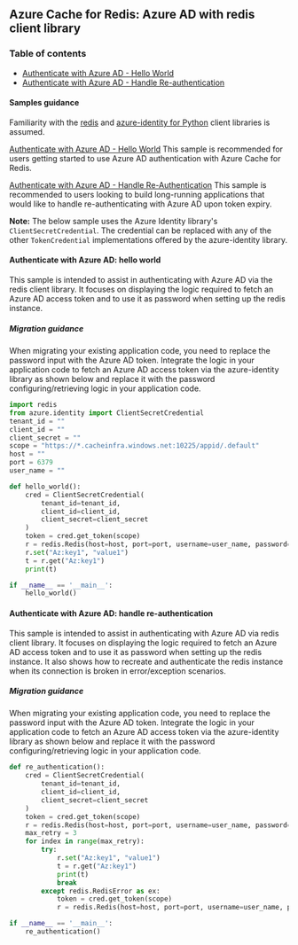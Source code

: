 ## Azure Cache for Redis: Azure AD with redis client library

### Table of contents

- [Authenticate with Azure AD - Hello World](#authenticate-with-azure-ad-hello-world)
- [Authenticate with Azure AD - Handle Re-authentication](#authenticate-with-azure-ad-handle-re-authentication)

#### Samples guidance

Familiarity with the [redis](https://pypi.org/project/redis/) and [azure-identity for Python](https://github.com/Azure/azure-sdk-for-python/tree/main/sdk/identity/azure-identity) client libraries is assumed.

[Authenticate with Azure AD - Hello World](#authenticate-with-azure-ad-hello-world)
This sample is recommended for users getting started to use Azure AD authentication with Azure Cache for Redis.

[Authenticate with Azure AD - Handle Re-Authentication](#authenticate-with-azure-ad-handle-re-authentication)
This sample is recommended to users looking to build long-running applications that would like to handle re-authenticating with Azure AD upon token expiry.

**Note:** The below sample uses the Azure Identity library's `ClientSecretCredential`. The credential can be replaced with any of the other `TokenCredential` implementations offered by the azure-identity library.

#### Authenticate with Azure AD: hello world

This sample is intended to assist in authenticating with Azure AD via the redis client library. It focuses on displaying the logic required to fetch an Azure AD access token and to use it as password when setting up the redis instance.

##### Migration guidance

When migrating your existing application code, you need to replace the password input with the Azure AD token.
Integrate the logic in your application code to fetch an Azure AD access token via the azure-identity library as shown below and replace it with the password configuring/retrieving logic in your application code.

```py
import redis
from azure.identity import ClientSecretCredential
tenant_id = ""
client_id = ""
client_secret = ""
scope = "https://*.cacheinfra.windows.net:10225/appid/.default"
host = ""
port = 6379
user_name = ""

def hello_world():
    cred = ClientSecretCredential(
        tenant_id=tenant_id,
        client_id=client_id,
        client_secret=client_secret
    )
    token = cred.get_token(scope)
    r = redis.Redis(host=host, port=port, username=user_name, password=token.token, decode_responses=True)
    r.set("Az:key1", "value1")
    t = r.get("Az:key1")
    print(t)

if __name__ == '__main__':
    hello_world()
```

#### Authenticate with Azure AD: handle re-authentication

This sample is intended to assist in authenticating with Azure AD via redis client library. It focuses on displaying the logic required to fetch an Azure AD access token and to use it as password when setting up the redis instance. It also shows how to recreate and authenticate the redis instance when its connection is broken in error/exception scenarios.

##### Migration guidance

When migrating your existing application code, you need to replace the password input with the Azure AD token.
Integrate the logic in your application code to fetch an Azure AD access token via the azure-identity library as shown below and replace it with the password configuring/retrieving logic in your application code.

```py
def re_authentication():
    cred = ClientSecretCredential(
        tenant_id=tenant_id,
        client_id=client_id,
        client_secret=client_secret
    )
    token = cred.get_token(scope)
    r = redis.Redis(host=host, port=port, username=user_name, password=token.token, decode_responses=True)
    max_retry = 3
    for index in range(max_retry):
        try:
            r.set("Az:key1", "value1")
            t = r.get("Az:key1")
            print(t)
            break
        except redis.RedisError as ex:
            token = cred.get_token(scope)
            r = redis.Redis(host=host, port=port, username=user_name, password=token.token, decode_responses=True)

if __name__ == '__main__':
    re_authentication()
```